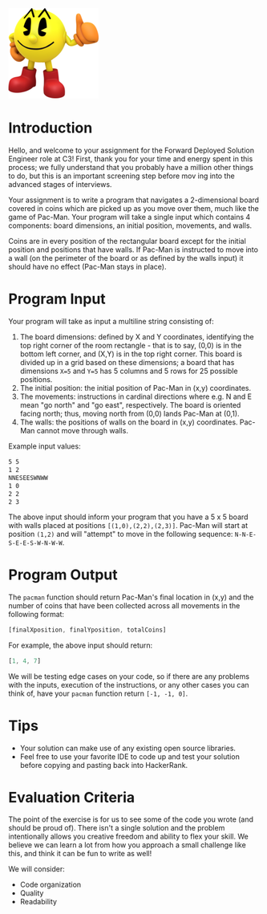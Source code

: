 ![alt text](pacman.png)

# Introduction
Hello, and welcome to your assignment for the Forward Deployed Solution Engineer role at C3! First, thank you for your time and energy spent in this process; we fully understand that you probably have a million other things to do, but this is an important screening step before mov
ing into the advanced stages of interviews.

Your assignment is to write a program that navigates a 2-dimensional board covered in coins which are picked up as you move over them, much like the game of Pac-Man. Your program will take a single input which contains 4 components: board dimensions, an initial position, movements, and walls.

Coins are in every position of the rectangular board except for the initial position and positions that have walls. If Pac-Man is instructed to move into a wall (on the perimeter of the board or as defined by the walls input) it should have no effect (Pac-Man stays in place).

# Program Input
Your program will take as input a multiline string consisting of:

1. The board dimensions: defined by X and Y coordinates, identifying the top right corner of the room rectangle - that is to say, (0,0) is in the bottom left corner, and (X,Y) is in the top right corner. This board is divided up in a grid based on these dimensions; a board that has dimensions `X=5` and `Y=5` has 5 columns and 5 rows for 25 possible positions.
2. The initial position: the initial position of Pac-Man in (x,y) coordinates.
3. The movements: instructions in cardinal directions where e.g. N and E mean "go north" and "go east", respectively. The board is oriented facing north; thus, moving north from (0,0) lands Pac-Man at (0,1).
4. The walls: the positions of walls on the board in (x,y) coordinates. Pac-Man cannot move through walls.

Example input values:
```
5 5
1 2
NNESEESWNWW
1 0
2 2
2 3
```

The above input should inform your program that you have a 5 x 5 board with walls placed at positions `[(1,0),(2,2),(2,3)]`. Pac-Man will start at position `(1,2)` and will "attempt" to move in the following sequence: `N-N-E-S-E-E-S-W-N-W-W`.

# Program Output
The `pacman` function should return Pac-Man's final location in (x,y) and the number of coins that have been collected across all movements in the following format:

```js
[finalXposition, finalYposition, totalCoins]
```

For example, the above input should return:  

```js
[1, 4, 7]
```
We will be testing edge cases on your code, so if there are any problems with the inputs, execution of the instructions, or any other cases you can think of, have your `pacman` function return `[-1, -1, 0]`.

# Tips
- Your solution can make use of any existing open source libraries.
- Feel free to use your favorite IDE to code up and test your solution before copying and pasting back into HackerRank.

# Evaluation Criteria
The point of the exercise is for us to see some of the code you wrote (and should be proud of). There isn't a single solution and the problem intentionally allows you creative freedom and ability to flex your skill. We believe we can learn a lot from how you approach a small challenge like this, and think it can be fun to write as well!

We will consider:
- Code organization
- Quality
- Readability